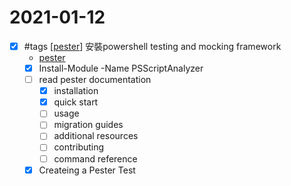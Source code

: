 # 2021-01-12

- [x] #tags [[pester]] 安裝powershell testing and mocking framework
    - [pester](https://pester.dev/docs/quick-start)
    - [x] Install-Module -Name PSScriptAnalyzer
    - [ ] read pester documentation
        - [x] installation
        - [x] quick start
        - [ ] usage
        - [ ] migration guides
        - [ ] additional resources
        - [ ] contributing
        - [ ] command reference
    - [x] Createing a Pester Test

[//begin]: # "Autogenerated link references for markdown compatibility"
[pester]: ../../develop/language/Powershell/testing/pester.md "Pester"
[//end]: # "Autogenerated link references"